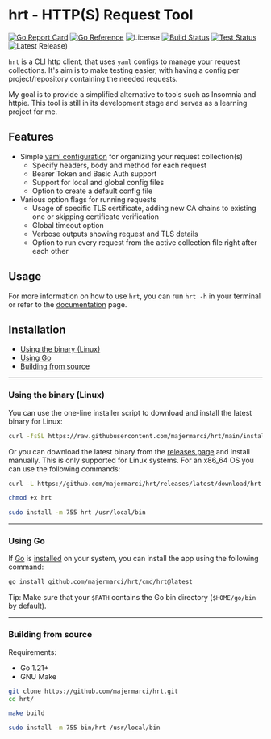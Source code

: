 # hrt - HTTP(S) Request Tool

[![Go Report Card](https://goreportcard.com/badge/github.com/majermarci/hrt)](https://goreportcard.com/report/github.com/majermarci/hrt)
[![Go Reference](https://pkg.go.dev/badge/github.com/majermarci/hrt.svg)](https://pkg.go.dev/github.com/majermarci/hrt)
![License](https://img.shields.io/github/license/majermarci/hrt?label=License)
[![Build Status](https://github.com/majermarci/hrt/actions/workflows/build.yaml/badge.svg)](https://github.com/majermarci/hrt/actions/workflows/build.yaml)
[![Test Status](https://github.com/majermarci/hrt/actions/workflows/audit.yaml/badge.svg)](https://github.com/majermarci/hrt/actions/workflows/audit.yaml)
![Latest Release)](https://img.shields.io/github/v/release/majermarci/hrt?logo=github)
<!-- ![Latest Pre-Release)](https://img.shields.io/github/v/release/majermarci/hrt?include_prereleases&label=pre-release&logo=github) -->

`hrt` is a CLI http client, that uses `yaml` configs to manage your request collections.
It's aim is to make testing easier, with having a config per project/repository containing the needed requests.

My goal is to provide a simplified alternative to tools such as Insomnia and httpie.
This tool is still in its development stage and serves as a learning project for me.

## Features

- Simple [yaml configuration](cmd/hrt/example_config.yaml) for organizing your request collection(s)
  - Specify headers, body and method for each request
  - Bearer Token and Basic Auth support
  - Support for local and global config files
  - Option to create a default config file
- Various option flags for running requests
  - Usage of specific TLS certificate, adding new CA chains to existing one or skipping certificate verification
  - Global timeout option
  - Verbose outputs showing request and TLS details
  - Option to run every request from the active collection file right after each other

## Usage

For more information on how to use `hrt`, you can run `hrt -h` in your terminal or refer to the [documentation](usage.md) page.

## Installation

- [Using the binary (Linux)](#using-the-binary-linux)
- [Using Go](#using-go)
- [Building from source](#building-from-source)

---

### Using the binary (Linux)

You can use the one-line installer script to download and install the latest binary for Linux:

```bash
curl -fsSL https://raw.githubusercontent.com/majermarci/hrt/main/install.sh | sudo bash
```

Or you can download the latest binary from the [releases page](https://github.com/majermarci/hrt/releases) and install manually.
This is only supported for Linux systems. For an x86_64 OS you can use the following commands:

```bash
curl -L https://github.com/majermarci/hrt/releases/latest/download/hrt-linux-amd64 -o hrt

chmod +x hrt

sudo install -m 755 hrt /usr/local/bin
```

---

### Using Go

If [Go](https://github.com/golang/go) is [installed](https://go.dev/doc/install) on your system, you can install the app using the following command:

```bash
go install github.com/majermarci/hrt/cmd/hrt@latest
```

Tip: Make sure that your `$PATH` contains the Go bin directory (`$HOME/go/bin` by default).

---

### Building from source

Requirements:

- Go 1.21+
- GNU Make

```bash
git clone https://github.com/majermarci/hrt.git
cd hrt/

make build

sudo install -m 755 bin/hrt /usr/local/bin
```
